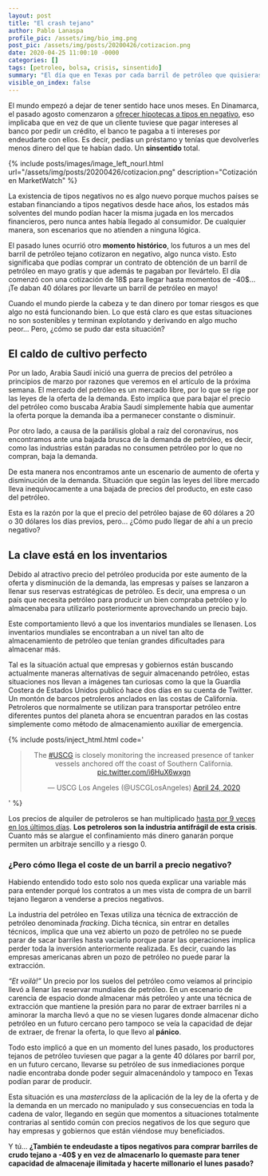 ```yaml
---
layout: post
title: "El crash tejano"
author: Pablo Lanaspa
profile_pic: /assets/img/bio_img.png
post_pic: /assets/img/posts/20200426/cotizacion.png
date: 2020-04-25 11:00:10 -0000
categories: []
tags: [petroleo, bolsa, crisis, sinsentido]
summary: "El día que en Texas por cada barril de petróleo que quisieras te daban el barril gratis y 40 dólares de regalo."
visible_on_index: false
---
```


El mundo empezó a dejar de tener sentido hace unos meses. En Dinamarca, el pasado agosto comenzaron a [ofrecer hipotecas a tipos en negativo](https://www.theguardian.com/money/2019/aug/13/danish-bank-launches-worlds-first-negative-interest-rate-mortgage), eso implicaba que en vez de que un cliente tuviese que pagar intereses al banco por pedir un crédito, el banco te pagaba a ti intereses por endeudarte con ellos. Es decir, pedías un préstamo y tenías que devolverles menos dinero del que te habían dado. Un **sinsentido** total. 

{% include posts/images/image_left_nourl.html url="/assets/img/posts/20200426/cotizacion.png" description="Cotización en MarketWatch" %}

La existencia de tipos negativos no es algo nuevo porque muchos países se estaban financiando a tipos negativos desde hace años, los estados más solventes del mundo podían hacer la misma jugada en los mercados financieros, pero nunca antes había llegado al consumidor. De cualquier manera, son escenarios que no atienden a ninguna lógica.

El pasado lunes ocurrió otro **momento histórico**, los futuros a un mes del barril de petróleo tejano cotizaron en negativo, algo nunca visto. Esto significaba que podías comprar un contrato de obtención de un barril de petróleo en mayo gratis y que además te pagaban por llevártelo. El día comenzó con una cotización de 18$ para llegar hasta momentos de -40$... ¡Te daban 40 dólares por llevarte un barril de petróleo en mayo!

Cuando el mundo pierde la cabeza y te dan dinero por tomar riesgos es que algo no está funcionando bien. Lo que está claro es que estas situaciones no son sostenibles y terminan explotando y derivando en algo mucho peor... Pero, ¿cómo se pudo dar esta situación?

## El caldo de cultivo perfecto

Por un lado, Arabia Saudí inició una guerra de precios del petróleo a principios de marzo por razones que veremos en el artículo de la próxima semana. El mercado del petróleo es un mercado libre, por lo que se rige por las leyes de la oferta de la demanda. Esto implica que para bajar el precio del petróleo como buscaba Arabia Saudí simplemente había que aumentar la oferta porque la demanda iba a permanecer constante o disminuir.

Por otro lado, a causa de la parálisis global a raíz del coronavirus, nos encontramos ante una bajada brusca de la demanda de petróleo, es decir, como las industrias están paradas no consumen petróleo por lo que no compran, baja la demanda.

De esta manera nos encontramos ante un escenario de aumento de oferta y disminución de la demanda. Situación que según las leyes del libre mercado lleva inequívocamente a una bajada de precios del producto, en este caso del petróleo.

Esta es la razón por la que el precio del petróleo bajase de 60 dólares a 20 o 30 dólares los días previos, pero... ¿Cómo pudo llegar de ahí a un precio negativo?

## La clave está en los inventarios

Debido al atractivo precio del petróleo producida por este aumento de la oferta y disminución de la demanda, las empresas y países se lanzaron a llenar sus reservas estratégicas de petróleo. Es decir, una empresa o un país que necesita petróleo para producir un bien compraba petróleo y lo almacenaba para utilizarlo posteriormente aprovechando un precio bajo.

Este comportamiento llevó a que los inventarios mundiales se llenasen. Los inventarios mundiales se encontraban a un nivel tan alto de almacenamiento de petróleo que tenían grandes dificultades para almacenar más. 

Tal es la situación actual que empresas y gobiernos están buscando actualmente maneras alternativas de seguir almacenando petróleo, estas situaciones nos llevan a imágenes tan curiosas como la que la Guardia Costera de Estados Unidos publicó hace dos días en su cuenta de Twitter. Un montón de barcos petroleros anclados en las costas de California. Petroleros que normalmente se utilizan para transportar petróleo entre diferentes puntos del planeta ahora se encuentran parados en las costas simplemente como método de almacenamiento auxiliar de emergencia.

{% include posts/inject_html.html code='<center><blockquote class="twitter-tweet" data-dnt="true"><p lang="en" dir="ltr">The <a href="https://twitter.com/hashtag/USCG?src=hash&amp;ref_src=twsrc%5Etfw">#USCG</a> is closely monitoring the increased presence of tanker vessels anchored off the coast of Southern California. <a href="https://t.co/i6HuX6wxgn">pic.twitter.com/i6HuX6wxgn</a></p>&mdash; USCG Los Angeles (@USCGLosAngeles) <a href="https://twitter.com/USCGLosAngeles/status/1253570343815442432?ref_src=twsrc%5Etfw">April 24, 2020</a></blockquote>  </center><script async src="https://platform.twitter.com/widgets.js" charset="utf-8"></script>' %}

Los precios de alquiler de petroleros se han multiplicado [hasta por 9 veces en los últimos días](https://twitter.com/JHannisdahl/status/1253756524134051840). **Los petroleros son la industria antifrágil de esta crisis**. Cuanto más se alargue el confinamiento más dinero ganarán porque permiten un arbitraje sencillo y a riesgo 0. 

### ¿Pero cómo llega el coste de un barril a precio negativo?

Habiendo entendido todo esto solo nos queda explicar una variable más para entender porqué los contratos a un mes vista de compra de un barril tejano llegaron a venderse a precios negativos.

La industria del petróleo en Texas utiliza una técnica de extracción de petróleo denominada *fracking*. Dicha técnica, sin entrar en detalles técnicos, implica que una vez abierto un pozo de petróleo no se puede parar de sacar barriles hasta vaciarlo porque parar las operaciones implica perder toda la inversión anteriormente realizada. Es decir, cuando las empresas americanas abren un pozo de petróleo no puede parar la extracción.

*“Et voilà!”* Un precio por los suelos del petróleo como veíamos al principio llevó a llenar las reservar mundiales de petróleo. En un escenario de carencia de espacio donde almacenar más petróleo y ante una técnica de extracción que mantiene  la presión para no parar de extraer barriles ni a aminorar la marcha llevó a que no se viesen lugares donde almacenar dicho petróleo en un futuro cercano pero tampoco se veía la capacidad de dejar de extraer, de frenar la oferta, lo que llevo al **pánico**. 

Todo esto implicó a que en un momento del lunes pasado, los productores tejanos de petróleo tuviesen que pagar a la gente 40 dólares por barril por, en un futuro cercano, llevarse su petróleo de sus inmediaciones porque nadie encontraba donde poder seguir almacenándolo y tampoco en Texas podían parar de producir.

Esta situación es una *masterclass* de la aplicación de la ley de la oferta y de la demanda en un mercado no manipulado y sus consecuencias en toda la cadena de valor, llegando en según que momentos a situaciones totalmente contrarias al sentido común con precios negativos de los que seguro que hay empresas y gobiernos que están viéndose muy beneficiados. 

Y tú... **¿También te endeudaste a tipos negativos para comprar barriles de crudo tejano a -40$ y en vez de almacenarlo lo quemaste para tener capacidad de almacenaje ilimitada y hacerte millonario el lunes pasado?**